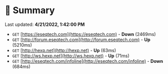 # 📖 Summary
Last updated: **4/21/2022, 1:42:00 PM**

- `GET` [https://eseqtech.com](https://eseqtech.com) - **Down** (2469ms)
- `GET` [http://forum.eseqtech.com](http://forum.eseqtech.com) - **Up** (5210ms)
- `GET` [http://hexp.net](http://hexp.net) - **Up** (63ms)
- `GET` [http://ws.hexp.net](http://ws.hexp.net) - **Up** (71ms)
- `GET` [http://eseqtech.com/infoline](http://eseqtech.com/infoline) - **Down** (684ms)
